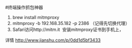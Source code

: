 #终端操作抓包神器
1. brew install mitmproxy
2. mitmproxy  -b 192.168.35.182  -p 2386 （记得先切换代理）
3. Safari访问http://mitm.it  安装mitmproxy证书到手机上，

 详情 http://www.jianshu.com/p/0dd1d5bf3433

